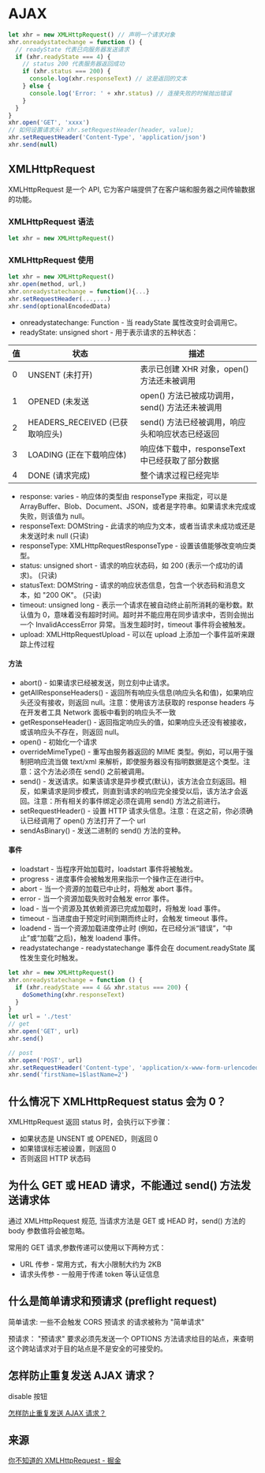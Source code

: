 # AJAX

```js
let xhr = new XMLHttpRequest() // 声明一个请求对象
xhr.onreadystatechange = function () {
  // readyState 代表已向服务器发送请求
  if (xhr.readyState === 4) {
    // status 200 代表服务器返回成功
    if (xhr.status === 200) {
      console.log(xhr.responseText) // 这是返回的文本
    } else {
      console.log('Error: ' + xhr.status) // 连接失败的时候抛出错误
    }
  }
}
xhr.open('GET', 'xxxx')
// 如何设置请求头? xhr.setRequestHeader(header, value);
xhr.setRequestHeader('Content-Type', 'application/json')
xhr.send(null)
```

## XMLHttpRequest

XMLHttpRequest 是一个 API, 它为客户端提供了在客户端和服务器之间传输数据的功能。

### XMLHttpRequest 语法

```js
let xhr = new XMLHttpRequest()
```

### XMLHttpRequest 使用

```js
let xhr = new XMLHttpRequest()
xhr.open(method, url,)
xhr.onreadystatechange = function(){...}
xhr.setRequestHeader(...,...)
xhr.send(optionalEncodedData)
```

- onreadystatechange: Function - 当 readyState 属性改变时会调用它。
- readyState: unsigned short - 用于表示请求的五种状态：

| 值  | 状态                            | 描述                                            |
| --- | ------------------------------- | ----------------------------------------------- |
| 0   | UNSENT (未打开)                 | 表示已创建 XHR 对象，open() 方法还未被调用      |
| 1   | OPENED (未发送                  | open() 方法已被成功调用，send() 方法还未被调用  |
| 2   | HEADERS_RECEIVED (已获取响应头) | send() 方法已经被调用，响应头和响应状态已经返回 |
| 3   | LOADING (正在下载响应体)        | 响应体下载中，responseText 中已经获取了部分数据 |
| 4   | DONE (请求完成)                 | 整个请求过程已经完毕                            |

- response: varies - 响应体的类型由 responseType 来指定，可以是 ArrayBuffer、Blob、Document、JSON，或者是字符串。如果请求未完成或失败，则该值为 null。
- responseText: DOMString - 此请求的响应为文本，或者当请求未成功或还是未发送时未 null (只读)
- responseType: XMLHttpRequestResponseType - 设置该值能够改变响应类型。
- status: unsigned short - 请求的响应状态码，如 200 (表示一个成功的请求)。 (只读)
- statusText: DOMString - 请求的响应状态信息，包含一个状态码和消息文本，如 "200 OK"。 (只读)
- timeout: unsigned long - 表示一个请求在被自动终止前所消耗的毫秒数。默认值为 0，意味着没有超时时间。超时并不能应用在同步请求中，否则会抛出一个 InvalidAccessError 异常。当发生超时时，timeout 事件将会被触发。
- upload: XMLHttpRequestUpload - 可以在 upload 上添加一个事件监听来跟踪上传过程

#### 方法

- abort() - 如果请求已经被发送，则立刻中止请求。
- getAllResponseHeaders() - 返回所有响应头信息(响应头名和值)，如果响应头还没有接收，则返回 null。注意：使用该方法获取的 response headers 与在开发者工具 Network 面板中看到的响应头不一致
- getResponseHeader() - 返回指定响应头的值，如果响应头还没有被接收，或该响应头不存在，则返回 null。
- open() - 初始化一个请求
- overrideMimeType() - 重写由服务器返回的 MIME 类型。例如，可以用于强制把响应流当做 text/xml 来解析，即使服务器没有指明数据是这个类型。注意：这个方法必须在 send() 之前被调用。
- send() - 发送请求。如果该请求是异步模式(默认)，该方法会立刻返回。相反，如果请求是同步模式，则直到请求的响应完全接受以后，该方法才会返回。注意：所有相关的事件绑定必须在调用 send() 方法之前进行。
- setRequestHeader() - 设置 HTTP 请求头信息。注意：在这之前，你必须确认已经调用了 open() 方法打开了一个 url
- sendAsBinary() - 发送二进制的 send() 方法的变种。

#### 事件

- loadstart - 当程序开始加载时，loadstart 事件将被触发。
- progress - 进度事件会被触发用来指示一个操作正在进行中。
- abort - 当一个资源的加载已中止时，将触发 abort 事件。
- error - 当一个资源加载失败时会触发 error 事件。
- load - 当一个资源及其依赖资源已完成加载时，将触发 load 事件。
- timeout - 当进度由于预定时间到期而终止时，会触发 timeout 事件。
- loadend - 当一个资源加载进度停止时 (例如，在已经分派“错误”，“中止”或“加载”之后)，触发 loadend 事件。
- readystatechange - readystatechange 事件会在 document.readyState 属性发生变化时触发。

```js
let xhr = new XMLHttpRequest()
xhr.onreadystatechange = function () {
  if (xhr.readyState === 4 && xhr.status === 200) {
    doSomething(xhr.responseText)
  }
}
let url = './test'
// get
xhr.open('GET', url)
xhr.send()

// post
xhr.open('POST', url)
xhr.setRequestHeader('Content-type', 'application/x-www-form-urlencoded')
xhr.send('firstName=1$lastName=2')
```

## 什么情况下 XMLHttpRequest status 会为 0？

XMLHttpRequest 返回 status 时，会执行以下步骤：

- 如果状态是 UNSENT 或 OPENED，则返回 0
- 如果错误标志被设置，则返回 0
- 否则返回 HTTP 状态码

## 为什么 GET 或 HEAD 请求，不能通过 send() 方法发送请求体

通过 XMLHttpRequest 规范, 当请求方法是 GET 或 HEAD 时，send() 方法的 body 参数值将会被忽略。

常用的 GET 请求,参数传递可以使用以下两种方式：

- URL 传参 - 常用方式，有大小限制大约为 2KB
- 请求头传参 - 一般用于传递 token 等认证信息

## 什么是简单请求和预请求 (preflight request)

简单请求: 一些不会触发 CORS 预请求 的请求被称为 "简单请求"

预请求： "预请求" 要求必须先发送一个 OPTIONS 方法请求给目的站点，来查明这个跨站请求对于目的站点是不是安全的可接受的。

## 怎样防止重复发送 AJAX 请求？

disable 按钮

[怎样防止重复发送 AJAX 请求？](https://www.zhihu.com/question/19805411)

## 来源

[你不知道的 XMLHttpRequest - 掘金](https://juejin.im/post/58e4a174ac502e006c1e18f4)

